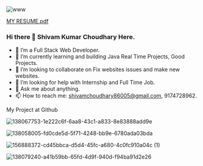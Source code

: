 ![www](https://user-images.githubusercontent.com/68122183/138043360-14f07443-e62e-4768-a0b8-bd7efb100d25.png)

[MY RESUME.pdf](https://github.com/Shivam-ok/Shivam-ok/files/8983910/MY.RESUME.pdf)

        
###           Hi there 👋 Shivam Kumar Choudhary Here.

- 🔭 I’m a Full Stack Web Developer.
- 🌱 I’m currently learning and building Java Real Time Projects, Good Projects.
- 👯 I’m looking to collaborate on Fix websites issues and make new websites.
- 🤔 I’m looking for help with Internship and Full Time Job.
- 💬 Ask me about anything.
- 📫 How to reach me: shivamchoudhary86005@gmail.com, 9174728962.
       
My Project at Github

![138067753-1e222c6f-6aa8-43c1-a833-8e83888add9e](https://user-images.githubusercontent.com/68122183/176157460-90ac554a-5b88-45a2-a0c0-32f9402f3dc6.gif)

![138058005-fd0cde5d-5f71-4248-bb9e-6780ada03bda](https://user-images.githubusercontent.com/68122183/176157478-adb2978a-f49b-4364-8273-b21dc14b2e0d.gif)

![156888372-cd45bbca-d5d4-45fc-a680-4c0fc910a04c (1)](https://user-images.githubusercontent.com/68122183/176157491-5b05a4e9-fac7-47c1-85fa-1f1e655d1ceb.gif)

![138079240-a41b59bb-65fd-4d9f-940d-f94ba91d2e26](https://user-images.githubusercontent.com/68122183/176157741-04427855-d1ff-48c4-a1b4-69edd00363b4.gif)
